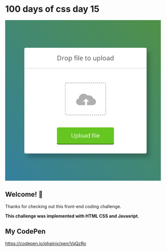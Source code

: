 # 100 days of css day 15

![Header/intro section ](../design/Upload.png)

## Welcome! 👋 

Thanks for checking out this front-end coding challenge. 

**This challenge was implemented with HTML CSS and Javasript.**

## My CodePen
https://codepen.io/phainix/pen/VqQzRo